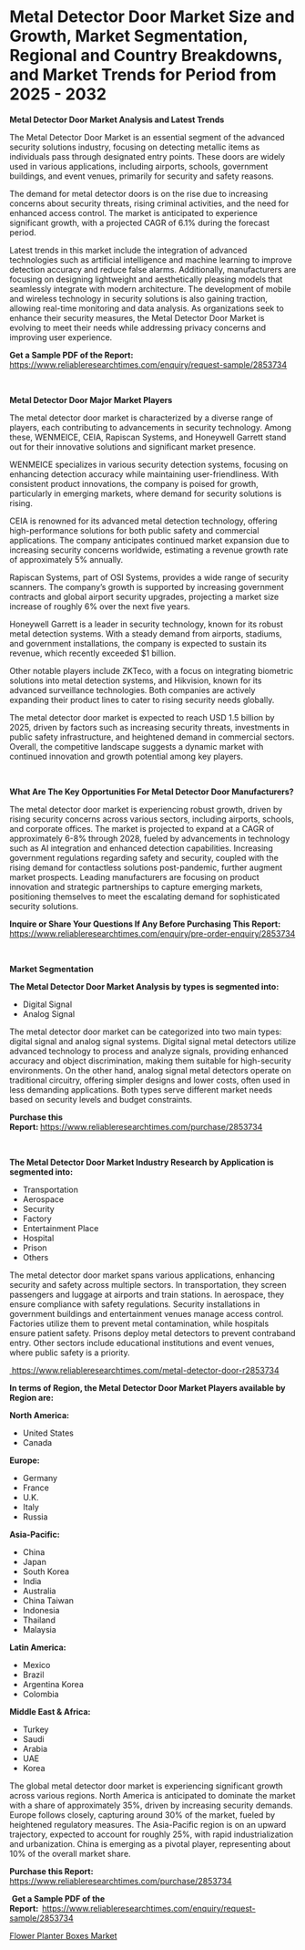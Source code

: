 <p><h1>Metal Detector Door Market Size and Growth, Market Segmentation, Regional and Country Breakdowns, and Market Trends for Period from 2025 -  2032</h1></p><p><strong>Metal Detector Door Market Analysis and Latest Trends</strong></p>
<p><p>The Metal Detector Door Market is an essential segment of the advanced security solutions industry, focusing on detecting metallic items as individuals pass through designated entry points. These doors are widely used in various applications, including airports, schools, government buildings, and event venues, primarily for security and safety reasons. </p><p>The demand for metal detector doors is on the rise due to increasing concerns about security threats, rising criminal activities, and the need for enhanced access control. The market is anticipated to experience significant growth, with a projected CAGR of 6.1% during the forecast period. </p><p>Latest trends in this market include the integration of advanced technologies such as artificial intelligence and machine learning to improve detection accuracy and reduce false alarms. Additionally, manufacturers are focusing on designing lightweight and aesthetically pleasing models that seamlessly integrate with modern architecture. The development of mobile and wireless technology in security solutions is also gaining traction, allowing real-time monitoring and data analysis. As organizations seek to enhance their security measures, the Metal Detector Door Market is evolving to meet their needs while addressing privacy concerns and improving user experience.</p></p>
<p><strong>Get a Sample PDF of the Report:&nbsp;</strong> <a href="https://www.reliableresearchtimes.com/enquiry/request-sample/2853734?utm_campaign=3059&utm_medium=2&utm_source=Github&utm_content=ia&utm_term=12032025&utm_id=metal-detector-door">https://www.reliableresearchtimes.com/enquiry/request-sample/2853734</a></p>
<p>&nbsp;</p>
<p><strong>Metal Detector Door Major Market Players</strong></p>
<p><p>The metal detector door market is characterized by a diverse range of players, each contributing to advancements in security technology. Among these, WENMEICE, CEIA, Rapiscan Systems, and Honeywell Garrett stand out for their innovative solutions and significant market presence.</p><p>WENMEICE specializes in various security detection systems, focusing on enhancing detection accuracy while maintaining user-friendliness. With consistent product innovations, the company is poised for growth, particularly in emerging markets, where demand for security solutions is rising.</p><p>CEIA is renowned for its advanced metal detection technology, offering high-performance solutions for both public safety and commercial applications. The company anticipates continued market expansion due to increasing security concerns worldwide, estimating a revenue growth rate of approximately 5% annually.</p><p>Rapiscan Systems, part of OSI Systems, provides a wide range of security scanners. The company’s growth is supported by increasing government contracts and global airport security upgrades, projecting a market size increase of roughly 6% over the next five years.</p><p>Honeywell Garrett is a leader in security technology, known for its robust metal detection systems. With a steady demand from airports, stadiums, and government installations, the company is expected to sustain its revenue, which recently exceeded $1 billion.</p><p>Other notable players include ZKTeco, with a focus on integrating biometric solutions into metal detection systems, and Hikvision, known for its advanced surveillance technologies. Both companies are actively expanding their product lines to cater to rising security needs globally.</p><p>The metal detector door market is expected to reach USD 1.5 billion by 2025, driven by factors such as increasing security threats, investments in public safety infrastructure, and heightened demand in commercial sectors. Overall, the competitive landscape suggests a dynamic market with continued innovation and growth potential among key players.</p></p>
<p>&nbsp;</p>
<p><strong>What Are The Key Opportunities For Metal Detector Door Manufacturers?</strong></p>
<p><p>The metal detector door market is experiencing robust growth, driven by rising security concerns across various sectors, including airports, schools, and corporate offices. The market is projected to expand at a CAGR of approximately 6-8% through 2028, fueled by advancements in technology such as AI integration and enhanced detection capabilities. Increasing government regulations regarding safety and security, coupled with the rising demand for contactless solutions post-pandemic, further augment market prospects. Leading manufacturers are focusing on product innovation and strategic partnerships to capture emerging markets, positioning themselves to meet the escalating demand for sophisticated security solutions.</p></p>
<p><strong>Inquire or Share Your Questions If Any Before Purchasing This Report:</strong> <a href="https://www.reliableresearchtimes.com/enquiry/pre-order-enquiry/2853734?utm_campaign=3059&utm_medium=2&utm_source=Github&utm_content=ia&utm_term=12032025&utm_id=metal-detector-door">https://www.reliableresearchtimes.com/enquiry/pre-order-enquiry/2853734</a></p>
<p>&nbsp;</p>
<p><strong>Market Segmentation</strong></p>
<p><strong>The Metal Detector Door Market Analysis by types is segmented into:</strong></p>
<p><ul><li>Digital Signal</li><li>Analog Signal</li></ul></p>
<p><p>The metal detector door market can be categorized into two main types: digital signal and analog signal systems. Digital signal metal detectors utilize advanced technology to process and analyze signals, providing enhanced accuracy and object discrimination, making them suitable for high-security environments. On the other hand, analog signal metal detectors operate on traditional circuitry, offering simpler designs and lower costs, often used in less demanding applications. Both types serve different market needs based on security levels and budget constraints.</p></p>
<p><strong>Purchase this Report:&nbsp;</strong><a href="https://www.reliableresearchtimes.com/purchase/2853734?utm_campaign=3059&utm_medium=2&utm_source=Github&utm_content=ia&utm_term=12032025&utm_id=metal-detector-door">https://www.reliableresearchtimes.com/purchase/2853734</a></p>
<p>&nbsp;</p>
<p><strong>The Metal Detector Door Market Industry Research by Application is segmented into:</strong></p>
<p><ul><li>Transportation</li><li>Aerospace</li><li>Security</li><li>Factory</li><li>Entertainment Place</li><li>Hospital</li><li>Prison</li><li>Others</li></ul></p>
<p><p>The metal detector door market spans various applications, enhancing security and safety across multiple sectors. In transportation, they screen passengers and luggage at airports and train stations. In aerospace, they ensure compliance with safety regulations. Security installations in government buildings and entertainment venues manage access control. Factories utilize them to prevent metal contamination, while hospitals ensure patient safety. Prisons deploy metal detectors to prevent contraband entry. Other sectors include educational institutions and event venues, where public safety is a priority.</p></p>
<p><a href="https://www.reliableresearchtimes.com/metal-detector-door-r2853734?utm_campaign=3059&utm_medium=2&utm_source=Github&utm_content=ia&utm_term=12032025&utm_id=metal-detector-door">&nbsp;https://www.reliableresearchtimes.com/metal-detector-door-r2853734</a></p>
<p><strong>In terms of Region, the Metal Detector Door Market Players available by Region are:</strong></p>
<p>
    <p> <strong> North America: </strong>
        <ul>
            <li>United States</li>
            <li>Canada</li>
        </ul>
        </p> 
    <p> <strong> Europe: </strong>
        <ul>
            <li>Germany</li>
            <li>France</li>
            <li>U.K.</li>
            <li>Italy</li>
            <li>Russia</li>
        </ul>
        </p> 
    <p> <strong> Asia-Pacific: </strong>
        <ul>
            <li>China</li>
            <li>Japan</li>
            <li>South Korea</li>
            <li>India</li>
            <li>Australia</li>
            <li>China Taiwan</li>
            <li>Indonesia</li>
            <li>Thailand</li>
            <li>Malaysia</li>
        </ul>
        </p> 
    <p> <strong> Latin America: </strong>
        <ul>
            <li>Mexico</li>
            <li>Brazil</li>
            <li>Argentina Korea</li>
            <li>Colombia</li>
        </ul>
        </p> 
    <p> <strong> Middle East & Africa: </strong>
        <ul>
            <li>Turkey</li>
            <li>Saudi</li>
            <li>Arabia</li>
            <li>UAE</li>
            <li>Korea</li>
        </ul>
    </p>
    </p>
<p><p>The global metal detector door market is experiencing significant growth across various regions. North America is anticipated to dominate the market with a share of approximately 35%, driven by increasing security demands. Europe follows closely, capturing around 30% of the market, fueled by heightened regulatory measures. The Asia-Pacific region is on an upward trajectory, expected to account for roughly 25%, with rapid industrialization and urbanization. China is emerging as a pivotal player, representing about 10% of the overall market share.</p></p>
<p><strong>Purchase this Report: </strong><a href="https://www.reliableresearchtimes.com/purchase/2853734?utm_campaign=3059&utm_medium=2&utm_source=Github&utm_content=ia&utm_term=12032025&utm_id=metal-detector-door">https://www.reliableresearchtimes.com/purchase/2853734</a></p>
<p>&nbsp;<strong>Get a Sample PDF of the Report:&nbsp;&nbsp;</strong><a href="https://www.reliableresearchtimes.com/enquiry/request-sample/2853734?utm_campaign=3059&utm_medium=2&utm_source=Github&utm_content=ia&utm_term=12032025&utm_id=metal-detector-door">https://www.reliableresearchtimes.com/enquiry/request-sample/2853734</a></p>
<p><strong></strong></p>
<p><p><a href="https://github.com/guneycigdem35/Market-Research-Report-List-5/blob/main/flower-planter-boxes-market.md?utm_campaign=3059&utm_medium=2&utm_source=Github&utm_content=ia&utm_term=12032025&utm_id=metal-detector-door">Flower Planter Boxes Market</a></p></p>